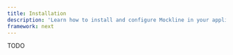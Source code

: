 ```yaml
---
title: Installation
description: 'Learn how to install and configure Mockline in your application.'
framework: next
---
```


TODO
